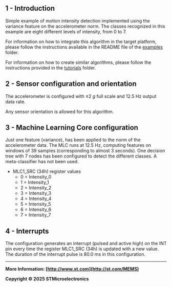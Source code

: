 ## 1 - Introduction

Simple example of motion intensity detection implemented using the variance feature on the accelerometer norm.
The classes recognized in this example are eight different levels of intensity, from 0 to 7.

For information on how to integrate this algorithm in the target platform, please follow the instructions available in the README file of the [examples](../../) folder.

For information on how to create similar algorithms, please follow the instructions provided in the [tutorials](../../../tutorials) folder.

## 2 - Sensor configuration and orientation

The accelerometer is configured with ±2 *g* full scale and 12.5 Hz output data rate.

Any sensor orientation is allowed for this algorithm.

## 3 - Machine Learning Core configuration

Just one feature (variance), has been applied to the norm of the accelerometer data.
The MLC runs at 12.5 Hz, computing features on windows of 39 samples (corresponding to almost 3 seconds).
One decision tree with 7 nodes has been configured to detect the different classes.
A meta-classifier has not been used.

- MLC1_SRC (34h) register values
  - 0 = Intensity_0
  - 1 = Intensity_1
  - 2 = Intensity_2
  - 3 = Intensity_3
  - 4 = Intensity_4
  - 5 = Intensity_5
  - 6 = Intensity_6
  - 7 = Intensity_7


## 4 - Interrupts

The configuration generates an interrupt (pulsed and active high) on the INT pin every time the register MLC1_SRC (34h) is updated with a new value. The duration of the interrupt pulse is 80.0 ms in this configuration.

------

**More Information: [http://www.st.com](http://st.com/MEMS)**

**Copyright © 2025 STMicroelectronics**